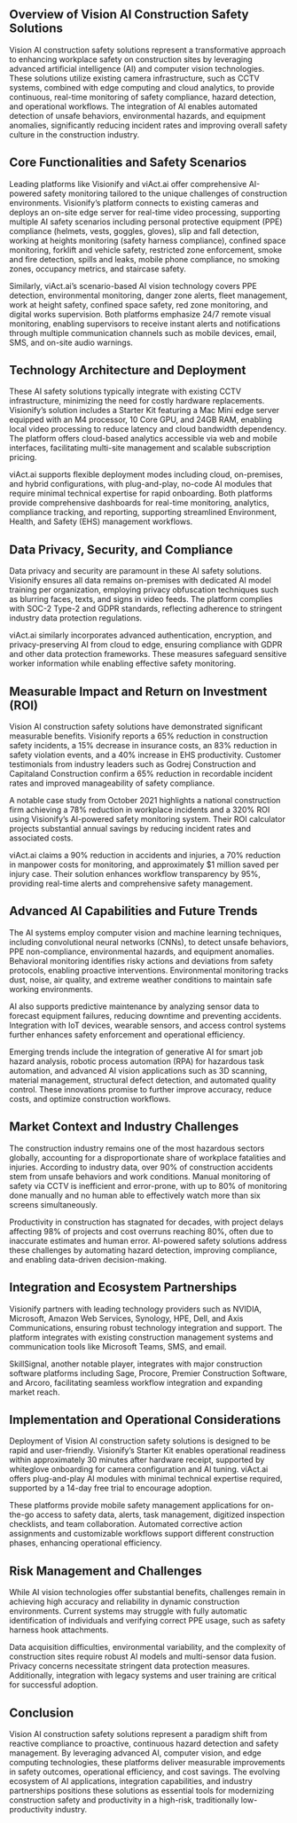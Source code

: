 ## Overview of Vision AI Construction Safety Solutions
Vision AI construction safety solutions represent a transformative approach to enhancing workplace safety on construction sites by leveraging advanced artificial intelligence (AI) and computer vision technologies. These solutions utilize existing camera infrastructure, such as CCTV systems, combined with edge computing and cloud analytics, to provide continuous, real-time monitoring of safety compliance, hazard detection, and operational workflows. The integration of AI enables automated detection of unsafe behaviors, environmental hazards, and equipment anomalies, significantly reducing incident rates and improving overall safety culture in the construction industry.

## Core Functionalities and Safety Scenarios
Leading platforms like Visionify and viAct.ai offer comprehensive AI-powered safety monitoring tailored to the unique challenges of construction environments. Visionify’s platform connects to existing cameras and deploys an on-site edge server for real-time video processing, supporting multiple AI safety scenarios including personal protective equipment (PPE) compliance (helmets, vests, goggles, gloves), slip and fall detection, working at heights monitoring (safety harness compliance), confined space monitoring, forklift and vehicle safety, restricted zone enforcement, smoke and fire detection, spills and leaks, mobile phone compliance, no smoking zones, occupancy metrics, and staircase safety.

Similarly, viAct.ai’s scenario-based AI vision technology covers PPE detection, environmental monitoring, danger zone alerts, fleet management, work at height safety, confined space safety, red zone monitoring, and digital works supervision. Both platforms emphasize 24/7 remote visual monitoring, enabling supervisors to receive instant alerts and notifications through multiple communication channels such as mobile devices, email, SMS, and on-site audio warnings.

## Technology Architecture and Deployment
These AI safety solutions typically integrate with existing CCTV infrastructure, minimizing the need for costly hardware replacements. Visionify’s solution includes a Starter Kit featuring a Mac Mini edge server equipped with an M4 processor, 10 Core GPU, and 24GB RAM, enabling local video processing to reduce latency and cloud bandwidth dependency. The platform offers cloud-based analytics accessible via web and mobile interfaces, facilitating multi-site management and scalable subscription pricing.

viAct.ai supports flexible deployment modes including cloud, on-premises, and hybrid configurations, with plug-and-play, no-code AI modules that require minimal technical expertise for rapid onboarding. Both platforms provide comprehensive dashboards for real-time monitoring, analytics, compliance tracking, and reporting, supporting streamlined Environment, Health, and Safety (EHS) management workflows.

## Data Privacy, Security, and Compliance
Data privacy and security are paramount in these AI safety solutions. Visionify ensures all data remains on-premises with dedicated AI model training per organization, employing privacy obfuscation techniques such as blurring faces, texts, and signs in video feeds. The platform complies with SOC-2 Type-2 and GDPR standards, reflecting adherence to stringent industry data protection regulations.

viAct.ai similarly incorporates advanced authentication, encryption, and privacy-preserving AI from cloud to edge, ensuring compliance with GDPR and other data protection frameworks. These measures safeguard sensitive worker information while enabling effective safety monitoring.

## Measurable Impact and Return on Investment (ROI)
Vision AI construction safety solutions have demonstrated significant measurable benefits. Visionify reports a 65% reduction in construction safety incidents, a 15% decrease in insurance costs, an 83% reduction in safety violation events, and a 40% increase in EHS productivity. Customer testimonials from industry leaders such as Godrej Construction and Capitaland Construction confirm a 65% reduction in recordable incident rates and improved manageability of safety compliance.

A notable case study from October 2021 highlights a national construction firm achieving a 78% reduction in workplace incidents and a 320% ROI using Visionify’s AI-powered safety monitoring system. Their ROI calculator projects substantial annual savings by reducing incident rates and associated costs.

viAct.ai claims a 90% reduction in accidents and injuries, a 70% reduction in manpower costs for monitoring, and approximately $1 million saved per injury case. Their solution enhances workflow transparency by 95%, providing real-time alerts and comprehensive safety management.

## Advanced AI Capabilities and Future Trends
The AI systems employ computer vision and machine learning techniques, including convolutional neural networks (CNNs), to detect unsafe behaviors, PPE non-compliance, environmental hazards, and equipment anomalies. Behavioral monitoring identifies risky actions and deviations from safety protocols, enabling proactive interventions. Environmental monitoring tracks dust, noise, air quality, and extreme weather conditions to maintain safe working environments.

AI also supports predictive maintenance by analyzing sensor data to forecast equipment failures, reducing downtime and preventing accidents. Integration with IoT devices, wearable sensors, and access control systems further enhances safety enforcement and operational efficiency.

Emerging trends include the integration of generative AI for smart job hazard analysis, robotic process automation (RPA) for hazardous task automation, and advanced AI vision applications such as 3D scanning, material management, structural defect detection, and automated quality control. These innovations promise to further improve accuracy, reduce costs, and optimize construction workflows.

## Market Context and Industry Challenges
The construction industry remains one of the most hazardous sectors globally, accounting for a disproportionate share of workplace fatalities and injuries. According to industry data, over 90% of construction accidents stem from unsafe behaviors and work conditions. Manual monitoring of safety via CCTV is inefficient and error-prone, with up to 80% of monitoring done manually and no human able to effectively watch more than six screens simultaneously.

Productivity in construction has stagnated for decades, with project delays affecting 98% of projects and cost overruns reaching 80%, often due to inaccurate estimates and human error. AI-powered safety solutions address these challenges by automating hazard detection, improving compliance, and enabling data-driven decision-making.

## Integration and Ecosystem Partnerships
Visionify partners with leading technology providers such as NVIDIA, Microsoft, Amazon Web Services, Synology, HPE, Dell, and Axis Communications, ensuring robust technology integration and support. The platform integrates with existing construction management systems and communication tools like Microsoft Teams, SMS, and email.

SkillSignal, another notable player, integrates with major construction software platforms including Sage, Procore, Premier Construction Software, and Arcoro, facilitating seamless workflow integration and expanding market reach.

## Implementation and Operational Considerations
Deployment of Vision AI construction safety solutions is designed to be rapid and user-friendly. Visionify’s Starter Kit enables operational readiness within approximately 30 minutes after hardware receipt, supported by whiteglove onboarding for camera configuration and AI tuning. viAct.ai offers plug-and-play AI modules with minimal technical expertise required, supported by a 14-day free trial to encourage adoption.

These platforms provide mobile safety management applications for on-the-go access to safety data, alerts, task management, digitized inspection checklists, and team collaboration. Automated corrective action assignments and customizable workflows support different construction phases, enhancing operational efficiency.

## Risk Management and Challenges
While AI vision technologies offer substantial benefits, challenges remain in achieving high accuracy and reliability in dynamic construction environments. Current systems may struggle with fully automatic identification of individuals and verifying correct PPE usage, such as safety harness hook attachments.

Data acquisition difficulties, environmental variability, and the complexity of construction sites require robust AI models and multi-sensor data fusion. Privacy concerns necessitate stringent data protection measures. Additionally, integration with legacy systems and user training are critical for successful adoption.

## Conclusion
Vision AI construction safety solutions represent a paradigm shift from reactive compliance to proactive, continuous hazard detection and safety management. By leveraging advanced AI, computer vision, and edge computing technologies, these platforms deliver measurable improvements in safety outcomes, operational efficiency, and cost savings. The evolving ecosystem of AI applications, integration capabilities, and industry partnerships positions these solutions as essential tools for modernizing construction safety and productivity in a high-risk, traditionally low-productivity industry.